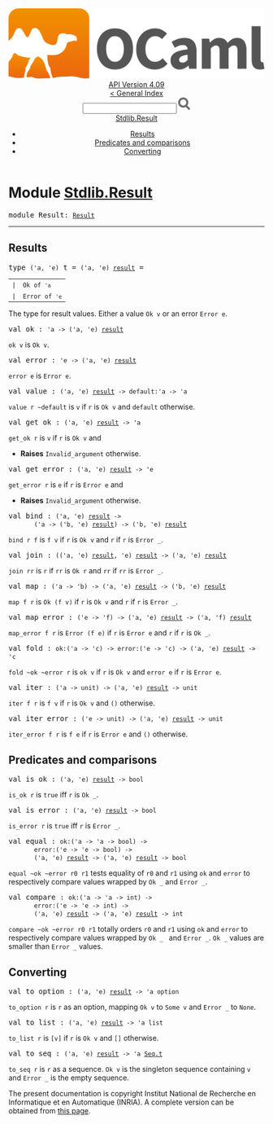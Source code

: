 <!-- ((! set title API !)) ((! set documentation !)) ((! set api !)) ((! set nobreadcrumb !)) -->
<div class="api"><header><nav class="toc brand"><a class="brand" href="https://ocaml.org/"><img src="colour-logo-gray.svg" class="svg" alt="OCaml"></a></nav><nav class="toc"><div class="toc_version"><a href="/docs" id="version-select">API Version 4.09</a></div><a href="index.html">&lt; General Index</a><div class="api_search"><input type="text" name="apisearch" id="api_search" oninput="mySearch(false);" onkeypress="this.oninput();" onclick="this.oninput();" onpaste="this.oninput();">
<img src="search_icon.svg" alt="Search" class="svg" onclick="mySearch(false)"></div>
<div id="search_results"></div><div class="toc_title"><a href="#top">Stdlib.Result</a></div><ul><li><a href="#results">Results</a></li><li><a href="#preds">Predicates and comparisons</a></li><li><a href="#convert">Converting</a></li></ul></nav></header>

<h1>Module <a href="type_Stdlib.Result.html">Stdlib.Result</a></h1>

<pre><span id="MODULEResult"><span class="keyword">module</span> Result</span>: <code class="type"><a href="Result.html">Result</a></code></pre><hr width="100%">
<h2 id="results">Results</h2>
<pre><span id="TYPEt"><span class="keyword">type</span> <code class="type">('a, 'e)</code> t</span> = <code class="type">('a, 'e) <a href="Stdlib.html#TYPEresult">result</a></code> = </pre><table class="typetable">
<tbody><tr>
<td align="left" valign="top">
<code><span class="keyword">|</span></code></td>
<td align="left" valign="top">
<code><span id="TYPEELTt.Ok"><span class="constructor">Ok</span></span> <span class="keyword">of</span> <code class="type">'a</code></code></td>

</tr>
<tr>
<td align="left" valign="top">
<code><span class="keyword">|</span></code></td>
<td align="left" valign="top">
<code><span id="TYPEELTt.Error"><span class="constructor">Error</span></span> <span class="keyword">of</span> <code class="type">'e</code></code></td>

</tr></tbody></table>

<div class="info ">
<div class="info-desc">
<p>The type for result values. Either a value <code class="code"><span class="constructor">Ok</span>&nbsp;v</code> or an error <code class="code"><span class="constructor">Error</span>&nbsp;e</code>.</p>
</div>
</div>


<pre><span id="VALok"><span class="keyword">val</span> ok</span> : <code class="type">'a -&gt; ('a, 'e) <a href="Stdlib.html#TYPEresult">result</a></code></pre><div class="info ">
<div class="info-desc">
<p><code class="code">ok&nbsp;v</code> is <code class="code"><span class="constructor">Ok</span>&nbsp;v</code>.</p>
</div>
</div>

<pre><span id="VALerror"><span class="keyword">val</span> error</span> : <code class="type">'e -&gt; ('a, 'e) <a href="Stdlib.html#TYPEresult">result</a></code></pre><div class="info ">
<div class="info-desc">
<p><code class="code">error&nbsp;e</code> is <code class="code"><span class="constructor">Error</span>&nbsp;e</code>.</p>
</div>
</div>

<pre><span id="VALvalue"><span class="keyword">val</span> value</span> : <code class="type">('a, 'e) <a href="Stdlib.html#TYPEresult">result</a> -&gt; default:'a -&gt; 'a</code></pre><div class="info ">
<div class="info-desc">
<p><code class="code">value&nbsp;r&nbsp;~default</code> is <code class="code">v</code> if <code class="code">r</code> is <code class="code"><span class="constructor">Ok</span>&nbsp;v</code> and <code class="code">default</code> otherwise.</p>
</div>
</div>

<pre><span id="VALget_ok"><span class="keyword">val</span> get_ok</span> : <code class="type">('a, 'e) <a href="Stdlib.html#TYPEresult">result</a> -&gt; 'a</code></pre><div class="info ">
<div class="info-desc">
<p><code class="code">get_ok&nbsp;r</code> is <code class="code">v</code> if <code class="code">r</code> is <code class="code"><span class="constructor">Ok</span>&nbsp;v</code> and</p>
</div>
<ul class="info-attributes">
<li><b>Raises</b> <code>Invalid_argument</code> otherwise.</li>
</ul>
</div>

<pre><span id="VALget_error"><span class="keyword">val</span> get_error</span> : <code class="type">('a, 'e) <a href="Stdlib.html#TYPEresult">result</a> -&gt; 'e</code></pre><div class="info ">
<div class="info-desc">
<p><code class="code">get_error&nbsp;r</code> is <code class="code">e</code> if <code class="code">r</code> is <code class="code"><span class="constructor">Error</span>&nbsp;e</code> and</p>
</div>
<ul class="info-attributes">
<li><b>Raises</b> <code>Invalid_argument</code> otherwise.</li>
</ul>
</div>

<pre><span id="VALbind"><span class="keyword">val</span> bind</span> : <code class="type">('a, 'e) <a href="Stdlib.html#TYPEresult">result</a> -&gt;<br>       ('a -&gt; ('b, 'e) <a href="Stdlib.html#TYPEresult">result</a>) -&gt; ('b, 'e) <a href="Stdlib.html#TYPEresult">result</a></code></pre><div class="info ">
<div class="info-desc">
<p><code class="code">bind&nbsp;r&nbsp;f</code> is <code class="code">f&nbsp;v</code> if <code class="code">r</code> is <code class="code"><span class="constructor">Ok</span>&nbsp;v</code> and <code class="code">r</code> if <code class="code">r</code> is <code class="code"><span class="constructor">Error</span>&nbsp;_</code>.</p>
</div>
</div>

<pre><span id="VALjoin"><span class="keyword">val</span> join</span> : <code class="type">(('a, 'e) <a href="Stdlib.html#TYPEresult">result</a>, 'e) <a href="Stdlib.html#TYPEresult">result</a> -&gt; ('a, 'e) <a href="Stdlib.html#TYPEresult">result</a></code></pre><div class="info ">
<div class="info-desc">
<p><code class="code">join&nbsp;rr</code> is <code class="code">r</code> if <code class="code">rr</code> is <code class="code"><span class="constructor">Ok</span>&nbsp;r</code> and <code class="code">rr</code> if <code class="code">rr</code> is <code class="code"><span class="constructor">Error</span>&nbsp;_</code>.</p>
</div>
</div>

<pre><span id="VALmap"><span class="keyword">val</span> map</span> : <code class="type">('a -&gt; 'b) -&gt; ('a, 'e) <a href="Stdlib.html#TYPEresult">result</a> -&gt; ('b, 'e) <a href="Stdlib.html#TYPEresult">result</a></code></pre><div class="info ">
<div class="info-desc">
<p><code class="code">map&nbsp;f&nbsp;r</code> is <code class="code"><span class="constructor">Ok</span>&nbsp;(f&nbsp;v)</code> if <code class="code">r</code> is <code class="code"><span class="constructor">Ok</span>&nbsp;v</code> and <code class="code">r</code> if <code class="code">r</code> is <code class="code"><span class="constructor">Error</span>&nbsp;_</code>.</p>
</div>
</div>

<pre><span id="VALmap_error"><span class="keyword">val</span> map_error</span> : <code class="type">('e -&gt; 'f) -&gt; ('a, 'e) <a href="Stdlib.html#TYPEresult">result</a> -&gt; ('a, 'f) <a href="Stdlib.html#TYPEresult">result</a></code></pre><div class="info ">
<div class="info-desc">
<p><code class="code">map_error&nbsp;f&nbsp;r</code> is <code class="code"><span class="constructor">Error</span>&nbsp;(f&nbsp;e)</code> if <code class="code">r</code> is <code class="code"><span class="constructor">Error</span>&nbsp;e</code> and <code class="code">r</code> if
    <code class="code">r</code> is <code class="code"><span class="constructor">Ok</span>&nbsp;_</code>.</p>
</div>
</div>

<pre><span id="VALfold"><span class="keyword">val</span> fold</span> : <code class="type">ok:('a -&gt; 'c) -&gt; error:('e -&gt; 'c) -&gt; ('a, 'e) <a href="Stdlib.html#TYPEresult">result</a> -&gt; 'c</code></pre><div class="info ">
<div class="info-desc">
<p><code class="code">fold&nbsp;~ok&nbsp;~error&nbsp;r</code> is <code class="code">ok&nbsp;v</code> if <code class="code">r</code> is <code class="code"><span class="constructor">Ok</span>&nbsp;v</code> and <code class="code">error&nbsp;e</code> if <code class="code">r</code>
    is <code class="code"><span class="constructor">Error</span>&nbsp;e</code>.</p>
</div>
</div>

<pre><span id="VALiter"><span class="keyword">val</span> iter</span> : <code class="type">('a -&gt; unit) -&gt; ('a, 'e) <a href="Stdlib.html#TYPEresult">result</a> -&gt; unit</code></pre><div class="info ">
<div class="info-desc">
<p><code class="code">iter&nbsp;f&nbsp;r</code> is <code class="code">f&nbsp;v</code> if <code class="code">r</code> is <code class="code"><span class="constructor">Ok</span>&nbsp;v</code> and <code class="code">()</code> otherwise.</p>
</div>
</div>

<pre><span id="VALiter_error"><span class="keyword">val</span> iter_error</span> : <code class="type">('e -&gt; unit) -&gt; ('a, 'e) <a href="Stdlib.html#TYPEresult">result</a> -&gt; unit</code></pre><div class="info ">
<div class="info-desc">
<p><code class="code">iter_error&nbsp;f&nbsp;r</code> is <code class="code">f&nbsp;e</code> if <code class="code">r</code> is <code class="code"><span class="constructor">Error</span>&nbsp;e</code> and <code class="code">()</code> otherwise.</p>
</div>
</div>
<h2 id="preds">Predicates and comparisons</h2>
<pre><span id="VALis_ok"><span class="keyword">val</span> is_ok</span> : <code class="type">('a, 'e) <a href="Stdlib.html#TYPEresult">result</a> -&gt; bool</code></pre><div class="info ">
<div class="info-desc">
<p><code class="code">is_ok&nbsp;r</code> is <code class="code"><span class="keyword">true</span></code> iff <code class="code">r</code> is <code class="code"><span class="constructor">Ok</span>&nbsp;_</code>.</p>
</div>
</div>

<pre><span id="VALis_error"><span class="keyword">val</span> is_error</span> : <code class="type">('a, 'e) <a href="Stdlib.html#TYPEresult">result</a> -&gt; bool</code></pre><div class="info ">
<div class="info-desc">
<p><code class="code">is_error&nbsp;r</code> is <code class="code"><span class="keyword">true</span></code> iff <code class="code">r</code> is <code class="code"><span class="constructor">Error</span>&nbsp;_</code>.</p>
</div>
</div>

<pre><span id="VALequal"><span class="keyword">val</span> equal</span> : <code class="type">ok:('a -&gt; 'a -&gt; bool) -&gt;<br>       error:('e -&gt; 'e -&gt; bool) -&gt;<br>       ('a, 'e) <a href="Stdlib.html#TYPEresult">result</a> -&gt; ('a, 'e) <a href="Stdlib.html#TYPEresult">result</a> -&gt; bool</code></pre><div class="info ">
<div class="info-desc">
<p><code class="code">equal&nbsp;~ok&nbsp;~error&nbsp;r0&nbsp;r1</code> tests equality of <code class="code">r0</code> and <code class="code">r1</code> using <code class="code">ok</code>
    and <code class="code">error</code> to respectively compare values wrapped by <code class="code"><span class="constructor">Ok</span>&nbsp;_</code> and
    <code class="code"><span class="constructor">Error</span>&nbsp;_</code>.</p>
</div>
</div>

<pre><span id="VALcompare"><span class="keyword">val</span> compare</span> : <code class="type">ok:('a -&gt; 'a -&gt; int) -&gt;<br>       error:('e -&gt; 'e -&gt; int) -&gt;<br>       ('a, 'e) <a href="Stdlib.html#TYPEresult">result</a> -&gt; ('a, 'e) <a href="Stdlib.html#TYPEresult">result</a> -&gt; int</code></pre><div class="info ">
<div class="info-desc">
<p><code class="code">compare&nbsp;~ok&nbsp;~error&nbsp;r0&nbsp;r1</code> totally orders <code class="code">r0</code> and <code class="code">r1</code> using <code class="code">ok</code> and
    <code class="code">error</code> to respectively compare values wrapped by <code class="code"><span class="constructor">Ok</span>&nbsp;_&nbsp;</code> and <code class="code"><span class="constructor">Error</span>&nbsp;_</code>.
    <code class="code"><span class="constructor">Ok</span>&nbsp;_</code> values are smaller than <code class="code"><span class="constructor">Error</span>&nbsp;_</code> values.</p>
</div>
</div>
<h2 id="convert">Converting</h2>
<pre><span id="VALto_option"><span class="keyword">val</span> to_option</span> : <code class="type">('a, 'e) <a href="Stdlib.html#TYPEresult">result</a> -&gt; 'a option</code></pre><div class="info ">
<div class="info-desc">
<p><code class="code">to_option&nbsp;r</code> is <code class="code">r</code> as an option, mapping <code class="code"><span class="constructor">Ok</span>&nbsp;v</code> to <code class="code"><span class="constructor">Some</span>&nbsp;v</code> and
    <code class="code"><span class="constructor">Error</span>&nbsp;_</code> to <code class="code"><span class="constructor">None</span></code>.</p>
</div>
</div>

<pre><span id="VALto_list"><span class="keyword">val</span> to_list</span> : <code class="type">('a, 'e) <a href="Stdlib.html#TYPEresult">result</a> -&gt; 'a list</code></pre><div class="info ">
<div class="info-desc">
<p><code class="code">to_list&nbsp;r</code> is <code class="code">[v]</code> if <code class="code">r</code> is <code class="code"><span class="constructor">Ok</span>&nbsp;v</code> and <code class="code">[]</code> otherwise.</p>
</div>
</div>

<pre><span id="VALto_seq"><span class="keyword">val</span> to_seq</span> : <code class="type">('a, 'e) <a href="Stdlib.html#TYPEresult">result</a> -&gt; 'a <a href="Seq.html#TYPEt">Seq.t</a></code></pre><div class="info ">
<div class="info-desc">
<p><code class="code">to_seq&nbsp;r</code> is <code class="code">r</code> as a sequence. <code class="code"><span class="constructor">Ok</span>&nbsp;v</code> is the singleton sequence
    containing <code class="code">v</code> and <code class="code"><span class="constructor">Error</span>&nbsp;_</code> is the empty sequence.</p>
</div>
</div>

<div class="copyright">The present documentation is copyright Institut National de Recherche en Informatique et en Automatique (INRIA). A complete version can be obtained from <a href="http://caml.inria.fr/pub/docs/manual-ocaml/">this page</a>.</div></div>